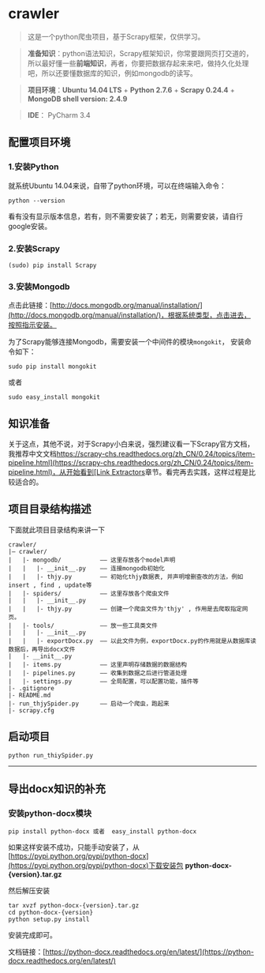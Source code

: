 crawler
=======

> 这是一个python爬虫项目，基于Scrapy框架，仅供学习。

> **准备知识**：python语法知识，Scrapy框架知识，你常要跟网页打交道的，所以最好懂一些**前端知识**，再者，你要把数据存起来来吧，做持久化处理吧，所以还要懂数据库的知识，例如mongodb的读写。

> **项目环境**：**Ubuntu 14.04 LTS** + **Python 2.7.6** + **Scrapy 0.24.4** + **MongoDB shell version: 2.4.9**

> **IDE**： PyCharm 3.4

## 配置项目环境

### 1.安装Python

就系统Ubuntu 14.04来说，自带了python环境，可以在终端输入命令：

    python --version

看有没有显示版本信息，若有，则不需要安装了；若无，则需要安装，请自行google安装。

### 2.安装Scrapy

    (sudo) pip install Scrapy
    
### 3.安装Mongodb

点击此链接：[http://docs.mongodb.org/manual/installation/](http://docs.mongodb.org/manual/installation/)，根据系统类型，点击进去，按照指示安装。

为了Scrapy能够连接Mongodb，需要安装一个中间件的模块`mongokit`， 安装命令如下：

    sudo pip install mongokit
    
或者

    sudo easy_install mongokit
    
## 知识准备

关于这点，其他不说，对于Scrapy小白来说，强烈建议看一下Scrapy官方文档，我推荐中文文档[https://scrapy-chs.readthedocs.org/zh_CN/0.24/topics/item-pipeline.html](https://scrapy-chs.readthedocs.org/zh_CN/0.24/topics/item-pipeline.html)，从开始看到[Link Extractors](https://scrapy-chs.readthedocs.org/zh_CN/0.24/topics/link-extractors.html)章节。看完再去实践，这样过程是比较适合的。
    
## 项目目录结构描述

下面就此项目目录结构来讲一下

    crawler/
    |— crawler/
    |   |- mongodb/           —— 这里存放各个model声明
    |   |   |- __init__.py    —— 连接mongodb初始化
    |   |   |- thjy.py        —— 初始化thjy数据表, 并声明增删查改的方法，例如insert , find , update等
    |   |- spiders/           —— 这里存放各个爬虫文件
    |   |   |- __init__.py
    |   |   |- thjy.py        —— 创建一个爬虫文件为'thjy' , 作用是去爬取指定网页。
    |   |- tools/             —— 放一些工具类文件              
    |   |   |- __init__.py
    |   |   |- exportDocx.py  —— 以此文件为例，exportDocx.py的作用就是从数据库读数据后，再导出docx文件
    |   |- __init__.py
    |   |- items.py           —— 这里声明存储数据的数据结构
    |   |- pipelines.py       —— 收集到数据之后进行管道处理
    |   |- settings.py        —— 全局配置，可以配置功能，插件等
    |- .gitignore
    |- README.md
    |- run_thjySpider.py      —— 启动一个爬虫，跑起来
    |- scrapy.cfg
    
## 启动项目

    python run_thiySpider.py
    
----------
    
## 导出docx知识的补充

### 安装python-docx模块

    pip install python-docx 或者  easy_install python-docx
    
如果这样安装不成功，只能手动安装了，从[https://pypi.python.org/pypi/python-docx](https://pypi.python.org/pypi/python-docx)下载安装包 **python-docx-{version}.tar.gz**

然后解压安装

    tar xvzf python-docx-{version}.tar.gz
    cd python-docx-{version}
    python setup.py install
    
安装完成即可。

文档链接：[https://python-docx.readthedocs.org/en/latest/](https://python-docx.readthedocs.org/en/latest/)

